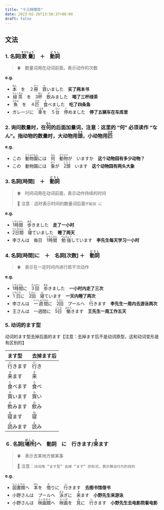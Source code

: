 ```yaml
---
title: "十三時間目"
date: 2023-02-26T13:58:37+08:00
draft: false
---
```


## 文法

### 1. 名詞[<ruby>数量<rt>すうりょう</rt></ruby>]　＋　<ruby>動詞<rt>どうし</rt></ruby>

> 🍀　数量词用在动词前面，表示动作的次数

**e.g.**

- <ruby>本<rt>ほん</rt></ruby>　を　２<ruby>冊<rt>さつ</rt></ruby>　<ruby>買<rt>か</rt></ruby>いました　**买了两本书**
- <ruby>緑茶<rt>りょくちゃ</rt></ruby>　を　3<ruby>杯<rt>ばい</rt></ruby>　<ruby>飲<rt>の</rt></ruby>みました　**喝了三杯绿茶**
- <ruby>魚<rt>さかな</rt></ruby>　を　４<ruby>匹<rt>ひき</rt></ruby>　<ruby>食<rt>た</rt></ruby>べました　**吃了四条鱼**
- ガレージに　<ruby>車<rt>くるま</rt></ruby>を　５<ruby>台<rt>だい</rt></ruby>　<ruby>停<rt>と</rt></ruby>めました　**停了五辆车在车库里**

### 2. 询问数量时，在<ruby>何<rt>なん</rt></ruby>的后面加量词，注意：这里的 “何” 必须读作 “なん”。指动物的数量时，大动物用<ruby>頭<rt>とう</rt></ruby>，小动物用<ruby>匹<rt>ひき</rt></ruby> 

**e.g.**

- この　<ruby>動物園<rt>どうぶつえん</rt></ruby>には　<ruby>何<rt>なん</rt></ruby>　<ruby>動物<rt>どうぶつ</rt></ruby>が　いますか　**这个动物园有多少动物？**
- この　動物園には　<ruby>象<rt>ぞう</rt></ruby>が　<ruby>2頭<rt>にとう</rt></ruby>　います　**这个动物园有两头大象**

### 3. 名詞[時間]　＋　<ruby>動詞<rt>どうし</rt></ruby>

> 🍀　时间词用在动词前面，表示动作持续的时间
>
> 🌟 注意：这时表示时间的数量词后面`不能加 に`

**e.g.**

- <ruby>1時間<rt>いちじかん</rt></ruby>　<ruby>歩<rt>ある</rt></ruby>きました　**走了一小时**
- <ruby>2日間<rt>ににちかん</rt></ruby>　<ruby>寝<rt>ね</rt></ruby>ていました　**睡了两天**
- 李さんは　毎日　<ruby>1時間<rt>いちじかん</rt></ruby>　<ruby>勉強<rt>べんきょう</rt></ruby>しています　**李先生每天学习一小时**

### 4. 名詞[時間]に　＋　名詞[次数] ＋　<ruby>動詞<rt>どうし</rt></ruby>

> 🍀　表示在一定时间内进行若干次动作

**e.g.**

- <ruby>1時間<rt>いちじかん</rt></ruby>に　<ruby>3回<rt>さんかい</rt></ruby>　<ruby>歩<rt>ある</rt></ruby>きました　**一小时内走了三次**
- <ruby>1日<rt>いちにち</rt></ruby>に　<ruby>2回<rt>にかい</rt></ruby>　<ruby>寝<rt>ね</rt></ruby>ています　**一天内睡了两次**
- 李さんは　<ruby>一週間<rt>いっしゅうかん</rt></ruby>に　<ruby>2回<rt>にかい</rt></ruby>　プールへ　<ruby>行<rt>い</rt></ruby>きます　**李先生一周内去游泳两次**
- 王さんは　一週間に　<ruby>5日<rt>ごにち</rt></ruby>　<ruby>働<rt>はたら</rt></ruby>きます　**王先生一周工作五天**

### 5. 动词的ます型
动词的ます型去掉后面的ます【注意：去掉ます后不是动词原型，这和动词变形是有区别的】

|ます型|去掉ます后|
|:--|:--|
|<ruby>行<rt>い</rt></ruby>きます|<ruby>行<rt>い</rt></ruby>き|
|<ruby>来<rt>き</rt></ruby>ます|<ruby>来<rt>き</rt></ruby>|
|<ruby>食<rt>た</rt></ruby>べます|<ruby>食<rt>た</rt></ruby>べ|
|<ruby>買<rt>か</rt></ruby>います|<ruby>買<rt>か</rt></ruby>い|
|<ruby>飲<rt>の</rt></ruby>みます|<ruby>飲<rt>の</rt></ruby>み|
|<ruby>寝<rt>ね</rt></ruby>ます|<ruby>寝<rt>ね</rt></ruby>|
|<ruby>読<rt>よ</rt></ruby>みます|<ruby>読<rt>よ</rt></ruby>み|


### ６. 名詞[<ruby>場所<rt>ばしょ</rt></ruby>]へ　動詞　に　行きます/<ruby>来<rt>き</rt></ruby>ます

> 🍀　表示去某地方做某事
>
> 🌟 注意：`动词用 “ます型” 去掉 “ます” 的形式，表示移动行为的目的`

**e.g.**

- <ruby>図書館<rt>としょかん</rt></ruby>へ　<ruby>本<rt>ほん</rt></ruby>を　<ruby>借<rt>か</rt></ruby>りに　<ruby>行<rt>い</rt></ruby>きます　**去图书馆借书**
- 小野さんは　プールへ　<ruby>泳<rt>およ</rt></ruby>ぎに　<ruby>来<rt>き</rt></ruby>ます　**小野先生来游泳**　
- 小野さんは　<ruby>映画館<rt>えいがかん</rt></ruby>へ　<ruby>映画<rt>えいが</rt></ruby>を　<ruby>見<rt>み</rt></ruby>に　<ruby>行<rt>い</rt></ruby>きます　**小野先生去电影院看电影**


